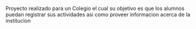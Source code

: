 Proyecto realizado para un Colegio el cual su objetivo es que los alumnos puedan registrar sus actividades asi como proveer informacion acerca de la institucion 
